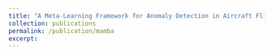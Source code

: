 ```yaml
---
title: "A Meta-Learning Framework for Anomaly Detection in Aircraft Flight Data Across Diverse Conditions using State-Space Models (In Writting)"
collection: publications
permalink: /publication/mamba
excerpt: 
---
```

